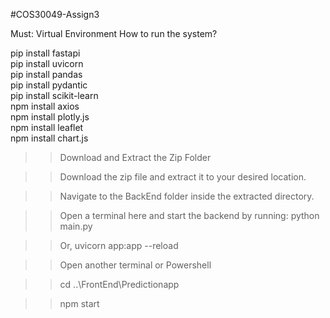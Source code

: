 #COS30049-Assign3

Must: Virtual Environment
How to run the system?

pip install fastapi <br>
pip install uvicorn <br>
pip install pandas <br>
pip install pydantic <br>
pip install scikit-learn <br>
npm install axios <br>
npm install plotly.js <br>
npm install leaflet <br>
npm install chart.js <br>


>> Download and Extract the Zip Folder

>> Download the zip file and extract it to your desired location.

>> Navigate to the BackEnd folder inside the extracted directory.

>> Open a terminal here and start the backend by running: python main.py

>> Or, uvicorn app:app --reload

>> Open another terminal or Powershell

>> cd ..\FrontEnd\Predictionapp

>> npm start
